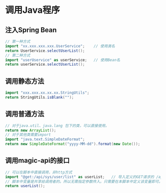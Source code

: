 # 调用Java程序


## 注入Spring Bean

```groovy
// 第一种方式
import "xx.xxx.xxx.xxx.UserService";    // 使用类名
return UserService.selectUserList();
// 第二种方式
import "userUservice" as userService;   // 使用Bean名
return userService.selectUserList();
```

## 调用静态方法
```groovy
import "xxx.xxx.xx.xx.xx.StringUtils";
return StringUtils.isBlank("");
```

## 调用普通方法

```groovy
// 对于java.util、java.lang 包下的类，可以直接使用。
return new ArrayList();
// 对于其他类需要import
import "java.text.SimpleDateFormat";
return new SimpleDateFormat("yyyy-MM-dd").format(new Date());
```

## 调用magic-api的接口
```groovy
// 可以在脚本中直接调用，非http方式
import "@get:/api/sys/user/list" as userList;   // 导入定义的GET请求的 /api/sys/user/list 接口。
// 脚本中变量是共享给调用者的。所以无需指定参数传入。只需要在本脚本中定义该变量即可。
return userList();
```